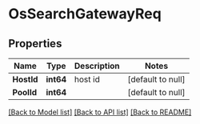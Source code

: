 # OsSearchGatewayReq

## Properties
Name | Type | Description | Notes
------------ | ------------- | ------------- | -------------
**HostId** | **int64** | host id | [default to null]
**PoolId** | **int64** |  | [default to null]

[[Back to Model list]](../README.md#documentation-for-models) [[Back to API list]](../README.md#documentation-for-api-endpoints) [[Back to README]](../README.md)


